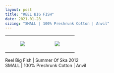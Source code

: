 ```yaml
---
layout: post
title: "REEL BIG FISH"
date: 2021-01-28
sizing: "SMALL | 100% Preshrunk Cotton | Anvil"
---
```




<table style="width:100%;"><tr><td style="vertical-align:top;">
      <figure class="tmblr-full" data-orig-height="2048" data-orig-width="1365" data-orig-src="https://concertshirts.netlify.app/shirts/0278/0278-01.jpg"><img src="https://64.media.tumblr.com/ecd1868198e16c4a5545aedce0f1f3fb/69ce62506dd07c82-5b/s540x810/6fbef2e41fe60dedf0e17e40aabab8dd91fd2fc4.jpg" data-orig-height="2048" data-orig-width="1365" data-orig-src="https://concertshirts.netlify.app/shirts/0278/0278-01.jpg"/></figure></td>
    <td style="vertical-align:top;">
      <figure class="tmblr-full" data-orig-height="2048" data-orig-width="1365" data-orig-src="https://concertshirts.netlify.app/shirts/0278/0278-02.jpg"><img src="https://64.media.tumblr.com/42bfcd7bcb99682c19a23a106a2ffbee/69ce62506dd07c82-68/s540x810/f4cdfe2d2f1402644d3fa3dcd014e2b09e36152a.jpg" data-orig-height="2048" data-orig-width="1365" data-orig-src="https://concertshirts.netlify.app/shirts/0278/0278-02.jpg"/></figure></td>
  </tr></table><p>
  Reel Big Fish | Summer Of Ska 2012<br/>SMALL | 100% Preshrunk Cotton | Anvil
</p>
